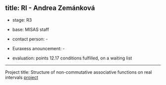 title: RI - Andrea Zemánková 
---

* stage: R3

* base: MISAS staff

* contact person: - 

* Euraxess anouncement: - 

* evaluation: points 12.17 conditions fulfilled, on a waiting list
---
Project title: Structure of non-commutative associative functions on real intervals
[project](RI_zemankova/zemankova_final.docx)


